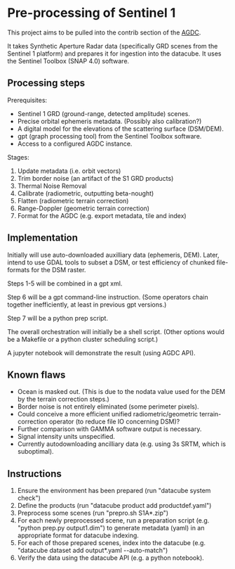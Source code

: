 Pre-processing of Sentinel 1
============================

This project aims to be pulled into the contrib section of the [AGDC](https://github.com/data-cube/agdc-v2).

It takes Synthetic Aperture Radar data (specifically GRD scenes from the Sentinel 1 platform) and prepares it for ingestion into the datacube. It uses the Sentinel Toolbox (SNAP 4.0) software.

Processing steps
----------------
Prerequisites:
- Sentinel 1 GRD (ground-range, detected amplitude) scenes.
- Precise orbital ephemeris metadata. (Possibly also calibration?)
- A digital model for the elevations of the scattering surface (DSM/DEM).
- gpt (graph processing tool) from the Sentinel Toolbox software.
- Access to a configured AGDC instance.

Stages:

1. Update metadata (i.e. orbit vectors)
2. Trim border noise (an artifact of the S1 GRD products)
3. Thermal Noise Removal
4. Calibrate (radiometric, outputting beta-nought)
5. Flatten (radiometric terrain correction)
6. Range-Doppler (geometric terrain correction)
7. Format for the AGDC (e.g. export metadata, tile and index)

Implementation
--------------
Initially will use auto-downloaded auxilliary data (ephemeris, DEM). Later, intend to use GDAL tools to subset a DSM, or test efficiency of chunked file-formats for the DSM raster.

Steps 1-5 will be combined in a gpt xml.

Step 6 will be a gpt command-line instruction. (Some operators chain together inefficiently, at least in previous gpt versions.)

Step 7 will be a python prep script.

The overall orchestration will initially be a shell script. (Other options would be a Makefile or a python cluster scheduling script.)

A jupyter notebook will demonstrate the result (using AGDC API).

Known flaws
-----------

- Ocean is masked out. (This is due to the nodata value used for the DEM by the terrain correction steps.)
- Border noise is not entirely eliminated (some perimeter pixels).
- Could conceive a more efficient unified radiometric/geometric terrain-correction operator (to reduce file IO concerning DSM)?
- Further comparison with GAMMA software output is necessary.
- Signal intensity units unspecified.
- Currently autodownloading ancilliary data (e.g. using 3s SRTM, which is suboptimal).

Instructions
------------

1. Ensure the environment has been prepared (run "datacube system check")
2. Define the products (run "datacube product add productdef.yaml")
3. Preprocess some scenes (run "prepro.sh S1A*.zip")
4. For each newly preprocessed scene, run a preparation script (e.g. "python prep.py output1.dim") to generate metadata (yaml) in an appropriate format for datacube indexing.
5. For each of those prepared scenes, index into the datacube (e.g. "datacube dataset add output*.yaml --auto-match")
6. Verify the data using the datacube API (e.g. a python notebook).
